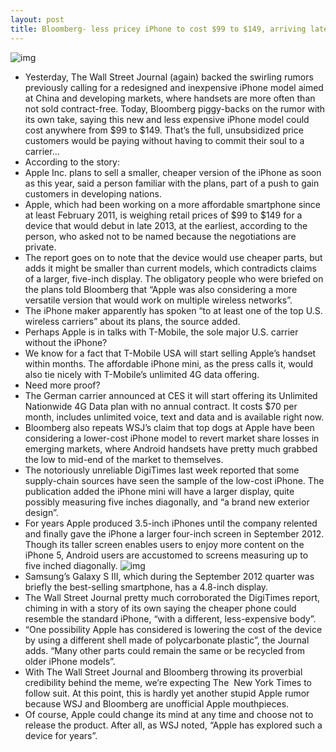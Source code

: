 ```yaml
---
layout: post
title: Bloomberg- less pricey iPhone to cost $99 to $149, arriving late-2013
---
```

![img](http://media.idownloadblog.com/wp-content/uploads/2013/01/iPhone6-003.jpg)
* Yesterday, The Wall Street Journal (again) backed the swirling rumors previously calling for a redesigned and inexpensive iPhone model aimed at China and developing markets, where handsets are more often than not sold contract-free. Today, Bloomberg piggy-backs on the rumor with its own take, saying this new and less expensive iPhone model could cost anywhere from $99 to $149. That’s the full, unsubsidized price customers would be paying without having to commit their soul to a carrier…
* According to the story:
* Apple Inc. plans to sell a smaller, cheaper version of the iPhone as soon as this year, said a person familiar with the plans, part of a push to gain customers in developing nations.
* Apple, which had been working on a more affordable smartphone since at least February 2011, is weighing retail prices of $99 to $149 for a device that would debut in late 2013, at the earliest, according to the person, who asked not to be named because the negotiations are private.
* The report goes on to note that the device would use cheaper parts, but adds it might be smaller than current models, which contradicts claims of a larger, five-inch display. The obligatory people who were briefed on the plans told Bloomberg that “Apple was also considering a more versatile version that would work on multiple wireless networks”.
* The iPhone maker apparently has spoken “to at least one of the top U.S. wireless carriers” about its plans, the source added.
* Perhaps Apple is in talks with T-Mobile, the sole major U.S. carrier without the iPhone?
* We know for a fact that T-Mobile USA will start selling Apple’s handset within months. The affordable iPhone mini, as the press calls it, would also tie nicely with T-Mobile’s unlimited 4G data offering.
* Need more proof?
* The German carrier announced at CES it will start offering its Unlimited Nationwide 4G Data plan with no annual contract. It costs $70 per month, includes unlimited voice, text and data and is available right now.
* Bloomberg also repeats WSJ’s claim that top dogs at Apple have been considering a lower-cost iPhone model to revert market share losses in emerging markets, where Android handsets have pretty much grabbed the low to mid-end of the market to themselves.
* The notoriously unreliable DigiTimes last week reported that some supply-chain sources have seen the sample of the low-cost iPhone. The publication added the iPhone mini will have a larger display, quite possibly measuring five inches diagonally, and “a brand new exterior design”.
* For years Apple produced 3.5-inch iPhones until the company relented and finally gave the iPhone a larger four-inch screen in September 2012. Though its taller screen enables users to enjoy more content on the iPhone 5, Android users are accustomed to screens measuring up to five inched diagonally.
![img](http://media.idownloadblog.com/wp-content/uploads/2012/10/iPhone5_GS3.jpeg)
* Samsung’s Galaxy S III, which during the September 2012 quarter was briefly the best-selling smartphone, has a 4.8-inch display.
* The Wall Street Journal pretty much corroborated the DigiTimes report, chiming in with a story of its own saying the cheaper phone could resemble the standard iPhone, “with a different, less-expensive body”.
* “One possibility Apple has considered is lowering the cost of the device by using a different shell made of polycarbonate plastic”, the Journal adds. “Many other parts could remain the same or be recycled from older iPhone models”.
* With The Wall Street Journal and Bloomberg throwing its proverbial credibility behind the meme, we’re expecting The  New York Times to follow suit. At this point, this is hardly yet another stupid Apple rumor because WSJ and Bloomberg are unofficial Apple mouthpieces.
* Of course, Apple could change its mind at any time and choose not to release the product. After all, as WSJ noted, “Apple has explored such a device for years”.

